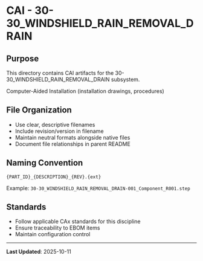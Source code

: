 # CAI - 30-30_WINDSHIELD_RAIN_REMOVAL_DRAIN

## Purpose

This directory contains CAI artifacts for the 30-30_WINDSHIELD_RAIN_REMOVAL_DRAIN subsystem.

Computer-Aided Installation (installation drawings, procedures)

## File Organization

- Use clear, descriptive filenames
- Include revision/version in filename
- Maintain neutral formats alongside native files
- Document file relationships in parent README

## Naming Convention

```
{PART_ID}_{DESCRIPTION}_{REV}.{ext}
```

Example: `30-30_WINDSHIELD_RAIN_REMOVAL_DRAIN-001_Component_R001.step`

## Standards

- Follow applicable CAx standards for this discipline
- Ensure traceability to EBOM items
- Maintain configuration control

---

**Last Updated**: 2025-10-11
